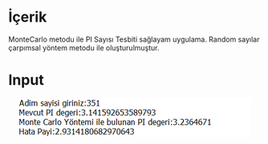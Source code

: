 
# İçerik
MonteCarlo metodu ile PI Sayısı Tesbiti sağlayam uygulama.
Random sayılar çarpımsal yöntem metodu ile oluşturulmuştur.

# Input
<p align="center">
    <img src="https://raw.githubusercontent.com/SouL-H/Go/master/Monte%20Carlo%20method%20for%20PI/img/PI.png"  alt="Observer">
</p>